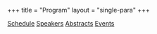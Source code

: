 +++
title = "Program"
layout = "single-para"
+++

<div class="program expanded button-group">
  <a href="../schedule" class="button">Schedule</a>
  <a href="../speakers" class="button">Speakers</a>
  <a href="../abstracts" class="button">Abstracts</a>
  <a href="../events" class="button active">Events</a>
</div>
<br />

<!--

Format example from last year:

| Event | Date | Time (PDT) | Location|
|------|-------|-------|-------|
|Pre-Conference Workshops|Tuesday, 20-June|0900-1600|[SFU Vancouver Harbour Centre](http://www.sfu.ca/campuses/vancouver.html) - Computer Lab 1350|
|Ice Breaker|Tuesday, 20-June|1800 (approx.)|[TAPshack - Coal Harbour, 1199 W Cordova St](http://tapshack.ca/menu.html)|
|Conference, Day 1|Wednesday, 21-June|0830-1600|[SFU Vancouver](http://www.sfu.ca/campuses/vancouver.html) - 1400-1420 Segal Centre|
|Conference, Day 2|Thursday, 22-June|0830-1630|[SFU Vancouver](http://www.sfu.ca/campuses/vancouver.html) - 1400-1420 Segal Centre|
|ACMLA AGM|Thursday, 22-June|1200-1400|[SFU Vancouver](http://www.sfu.ca/campuses/vancouver.html) - 1400-1420 Segal Centre|
|[Banquet](#Banquet)|Thursday, 22-June|1900-2215 (approx.)|[SFU Burnaby](http://www.sfu.ca/campuses/burnaby.html)|
|Conference, Day 3|Friday, 23-June|0930-1200|[SFU Vancouver](http://www.sfu.ca/campuses/vancouver.html) - 1700 Labatt Hall|
|[Field Trip](#field-trip)|Friday, 23-June|1330-1545 (approx.)|Private boat tour of False Creek with drop off at Granville Island Public Market for lunch. Tour of the [City of Vancouver Archives](http://vancouver.ca/your-government/city-of-vancouver-archives.aspx). Cost: $11, including all transportation (but not lunch!).|

### <a name="Banquet"></a>Banquet  

**1815:** Chartered bus to banquet leaves Harbour Centre to take us to SFU's Diamond Alumni Club at the top of Burnaby Mountain  
**1900–2215:** Banquet  
**2215:** Chartered bus back to Harbour Centre leaves banquet
  
### Field Trip

**Details:** Boat tour of False Creek, lunch at Granville Island Public Market, and behind the scenes tour of the City of Vancouver Archives 

Join us for the 2017 field trip! We will start with our own private boat tour of False Creek on a chartered [Vancouver Aquabus](http://theaquabus.com/), which will take us to [Granville Island Public Market](http://granvilleisland.com/public-market) for lunch (buy your own). 

After lunch at Granville Island we will take a 20 minute walk along the seawall to the [City of Vancouver Archives](http://vancouver.ca/your-government/city-of-vancouver-archives.aspx) for a behind the scenes tour. The Archives has an extensive collection of [Vancouver maps, architectural plans, and fire insurance plans](https://www.flickr.com/photos/vancouver-archives/sets/72157666436867171), and has completed a number of [major digitization projects](http://www.vancouverarchives.ca/tags/maps/) focused on this content in recent years. 

We'll then take a short walk to catch a quick bus ride back to SFU Vancouver, for a 3:45 p.m. arrival. 

Cost: $11. Includes all transportation (but not lunch!)

**Mobility issues:** If the walking involved in this field trip is a concern for you, please get in touch with [Julie Jones](mailto:jsj7@sfu.ca) so that alternate arrangements can be made.

Need to catch a flight and worried about timing? Get in touch with [Julie Jones](mailto:jsj7@sfu.ca). It may be possible to have you join us for a part of the field trip or to arrange different transportation for you.
-->